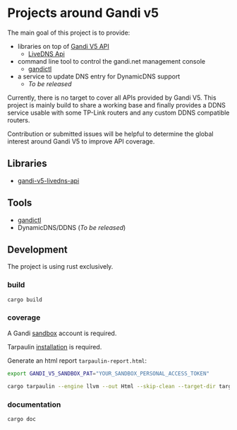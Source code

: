 # Projects around Gandi v5

The main goal of this project is to provide:
- libraries on top of [Gandi V5 API](https://api.gandi.net/docs/reference/)
    - [LiveDNS Api](https://api.gandi.net/docs/livedns/)
- command line tool to control the gandi.net management console
    - [gandictl](gandictl/README.md)
- a service to update DNS entry for DynamicDNS support
    - *To be released*

Currently, there is no target to cover all APIs provided by Gandi V5. This project is mainly build to share a working base and finally provides a DDNS service usable with some TP-Link routers and any custom DDNS compatible routers.

Contribution or submitted issues will be helpful to determine the global interest around Gandi V5 to improve API coverage.

## Libraries

- [gandi-v5-livedns-api](gandi-v5-livedns-api/README.md)

## Tools

- [gandictl](gandictl/README.md) 
- DynamicDNS/DDNS (*To be released*)

## Development

The project is using rust exclusively.

### build

```bash
cargo build
```

### coverage

A Gandi [sandbox](https://api.sandbox.gandi.net/docs/sandbox/) account is required.

Tarpaulin [installation](https://github.com/xd009642/tarpaulin?tab=readme-ov-file#installation) is required.

Generate an html report `tarpaulin-report.html`:

```bash
export GANDI_V5_SANDBOX_PAT="YOUR_SANDBOX_PERSONAL_ACCESS_TOKEN"

cargo tarpaulin --engine llvm --out Html --skip-clean --target-dir target/coverage
```

### documentation

```bash
cargo doc
```
